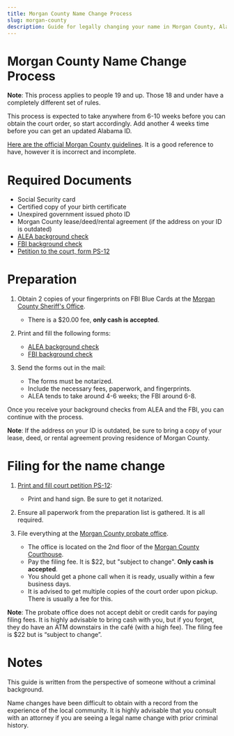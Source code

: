 ```yaml
---
title: Morgan County Name Change Process
slug: morgan-county
description: Guide for legally changing your name in Morgan County, Alabama.
---
```


# Morgan County Name Change Process

**Note**: This process applies to people 19 and up. Those 18 and under have a
completely different set of rules.

This process is expected to take anywhere from 6-10 weeks before you can
obtain the court order, so start accordingly. Add another 4 weeks time
before you can get an updated Alabama ID.

[Here are the official Morgan County guidelines][morgancounty-guidelines].
It is a good reference to have, however it is incorrect and incomplete.

# **Required Documents**

- Social Security card
- Certified copy of your birth certificate
- Unexpired government issued photo ID
- Morgan County lease/deed/rental agreement (if the address on your ID is outdated)
- [ALEA background check][form-alea]
- [FBI background check][form-fbi]
- [Petition to the court, form PS-12][form-ps12]

# Preparation

1. Obtain 2 copies of your fingerprints on FBI Blue Cards at the [Morgan County Sheriff's Office][morgancounty-sheriff].

   - There is a $20.00 fee, **only cash is accepted**.

2. Print and fill the following forms:

   - [ALEA background check][form-alea]
   - [FBI background check][form-fbi]

3. Send the forms out in the mail:

   - The forms must be notarized.
   - Include the necessary fees, paperwork, and fingerprints.
   - ALEA tends to take around 4-6 weeks; the FBI around 6-8.

Once you receive your background checks from ALEA and the FBI, you can
continue with the process.

**Note**: If the address on your ID is outdated, be sure to bring a copy of
your lease, deed, or rental agreement proving residence of Morgan County.

# Filing for the name change

1. [Print and fill court petition PS-12][form-ps12]:

   - Print and hand sign. Be sure to get it notarized.

2. Ensure all paperwork from the preparation list is gathered. It is all required.

3. File everything at the [Morgan County probate office][morgancounty-courthouse].
   - The office is located on the 2nd floor of the [Morgan County Courthouse][morgancounty-courthouse].
   - Pay the filing fee. It is $22, but "subject to change". **Only cash is accepted**.
   - You should get a phone call when it is ready, usually within a few business days.
   - It is advised to get multiple copies of the court order upon pickup. There is usually a fee for this.

**Note**: The probate office does not accept debit or credit cards for paying
filing fees. It is highly advisable to bring cash with you, but if you forget,
they do have an ATM downstairs in the café (with a high fee). The filing fee is $22
but is “subject to change”.

# Notes

This guide is written from the perspective of someone without a criminal
background.

Name changes have been difficult to obtain with a record
from the experience of the local community. It is highly advisable that you
consult with an attorney if you are seeing a legal name change with prior
criminal history.

[morgancounty-guidelines]: https://web.archive.org/web/20240429212154/http://www.morgancountyprobate.com/media/79357/name-change-requirements-2020.pdf "Morgan County name change requirements documentation (Archived)"
[morgancounty-sheriff]: https://www.morgancountysheriffal.gov/fingerprinting-service "Morgan County Sheriff's Office fingerprinting service information"
[form-ps12]: https://eforms.com/images/2017/09/Alabama-Name-Change-Petition-Form-PS-12.pdf "Alabama name change petition form"
[form-alea]: https://www.alea.gov/sites/default/files/inline-files/SBI-ApplicationReviewALCHRI.pdf "ALEA Criminal History form"
[form-fbi]: https://forms.fbi.gov/identity-history-summary-checks-review "FBI background check form"
[morgancounty-courthouse]: https://g.co/kgs/gfyHkR2 "Directions to the Morgan County courthouse"
